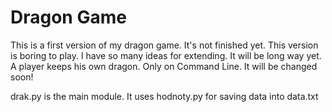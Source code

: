 # Dragon Game
This is a first version of my dragon game. It's not finished yet. This version is boring to play. I have so many ideas for extending. It will be long way yet. A player keeps his own dragon. Only on Command Line. It will be changed soon!

drak.py is the main module. It uses hodnoty.py for saving data into data.txt
